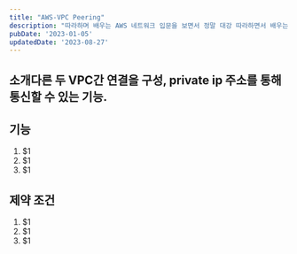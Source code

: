 ```yaml
---
title: "AWS-VPC Peering"
description: "따라하며 배우는 AWS 네트워크 입문을 보면서 정말 대강 따라하면서 배우는 중이다."
pubDate: '2023-01-05'
updatedDate: '2023-08-27'
---
```


## 소개다른 두 VPC간 연결을 구성, private ip 주소를 통해 통신할 수 있는 기능.

## 기능

1. $1
2. $1
3. $1

## 제약 조건

1. $1
2. $1
3. $1